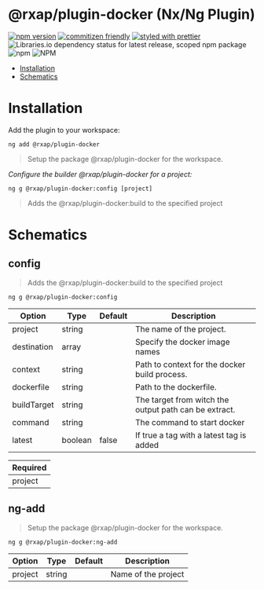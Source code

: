 @rxap/plugin-docker (Nx/Ng Plugin)
======

[![npm version](https://img.shields.io/npm/v/@rxap/plugin-docker?style=flat-square)](https://www.npmjs.com/package/@rxap/plugin-docker)
[![commitizen friendly](https://img.shields.io/badge/commitizen-friendly-brightgreen.svg?style=flat-square)](https://commitizen.github.io/cz-cli/)
[![styled with prettier](https://img.shields.io/badge/styled_with-prettier-ff69b4.svg?style=flat-square)](https://github.com/prettier/prettier)
![Libraries.io dependency status for latest release, scoped npm package](https://img.shields.io/librariesio/release/npm/@rxap/plugin-docker)
![npm](https://img.shields.io/npm/dm/@rxap/plugin-docker)
![NPM](https://img.shields.io/npm/l/@rxap/plugin-docker)

> 

- [Installation](#installation)
- [Schematics](#schematics)

# Installation

Add the plugin to your workspace:

```
ng add @rxap/plugin-docker
```

> Setup the package @rxap/plugin-docker for the workspace.


*Configure the builder @rxap/plugin-docker for a project:*

```
ng g @rxap/plugin-docker:config [project]
```

> Adds the @rxap/plugin-docker:build to the specified project

# Schematics

## config
> Adds the @rxap/plugin-docker:build to the specified project

```
ng g @rxap/plugin-docker:config
```

Option | Type | Default | Description
--- | --- | --- | ---
project | string |  | The name of the project.
destination | array |  | Specify the docker image names
context | string |  | Path to context for the docker build process.
dockerfile | string |  | Path to the dockerfile.
buildTarget | string |  | The target from witch the output path can be extract.
command | string |  | The command to start docker
latest | boolean | false | If true a tag with a latest tag is added

| Required |
| --- |
| project |

## ng-add
> Setup the package @rxap/plugin-docker for the workspace.

```
ng g @rxap/plugin-docker:ng-add
```

Option | Type | Default | Description
--- | --- | --- | ---
project | string |  | Name of the project

